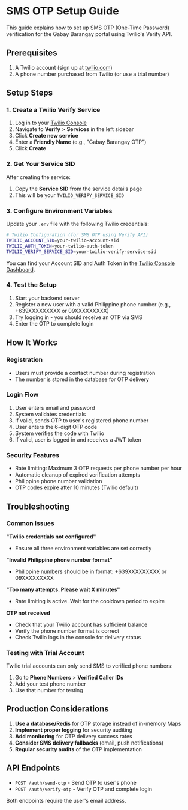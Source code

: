 # SMS OTP Setup Guide

This guide explains how to set up SMS OTP (One-Time Password) verification for the Gabay Barangay portal using Twilio's Verify API.

## Prerequisites

1. A Twilio account (sign up at [twilio.com](https://twilio.com))
2. A phone number purchased from Twilio (or use a trial number)

## Setup Steps

### 1. Create a Twilio Verify Service

1. Log in to your [Twilio Console](https://console.twilio.com)
2. Navigate to **Verify** > **Services** in the left sidebar
3. Click **Create new service**
4. Enter a **Friendly Name** (e.g., "Gabay Barangay OTP")
5. Click **Create**

### 2. Get Your Service SID

After creating the service:
1. Copy the **Service SID** from the service details page
2. This will be your `TWILIO_VERIFY_SERVICE_SID`

### 3. Configure Environment Variables

Update your `.env` file with the following Twilio credentials:

```bash
# Twilio Configuration (for SMS OTP using Verify API)
TWILIO_ACCOUNT_SID=your-twilio-account-sid
TWILIO_AUTH_TOKEN=your-twilio-auth-token
TWILIO_VERIFY_SERVICE_SID=your-twilio-verify-service-sid
```

You can find your Account SID and Auth Token in the [Twilio Console Dashboard](https://console.twilio.com).

### 4. Test the Setup

1. Start your backend server
2. Register a new user with a valid Philippine phone number (e.g., +639XXXXXXXXX or 09XXXXXXXXX)
3. Try logging in - you should receive an OTP via SMS
4. Enter the OTP to complete login

## How It Works

### Registration
- Users must provide a contact number during registration
- The number is stored in the database for OTP delivery

### Login Flow
1. User enters email and password
2. System validates credentials
3. If valid, sends OTP to user's registered phone number
4. User enters the 6-digit OTP code
5. System verifies the code with Twilio
6. If valid, user is logged in and receives a JWT token

### Security Features
- Rate limiting: Maximum 3 OTP requests per phone number per hour
- Automatic cleanup of expired verification attempts
- Philippine phone number validation
- OTP codes expire after 10 minutes (Twilio default)

## Troubleshooting

### Common Issues

**"Twilio credentials not configured"**
- Ensure all three environment variables are set correctly

**"Invalid Philippine phone number format"**
- Philippine numbers should be in format: +639XXXXXXXXX or 09XXXXXXXXX

**"Too many attempts. Please wait X minutes"**
- Rate limiting is active. Wait for the cooldown period to expire

**OTP not received**
- Check that your Twilio account has sufficient balance
- Verify the phone number format is correct
- Check Twilio logs in the console for delivery status

### Testing with Trial Account

Twilio trial accounts can only send SMS to verified phone numbers:
1. Go to **Phone Numbers** > **Verified Caller IDs**
2. Add your test phone number
3. Use that number for testing

## Production Considerations

1. **Use a database/Redis** for OTP storage instead of in-memory Maps
2. **Implement proper logging** for security auditing
3. **Add monitoring** for OTP delivery success rates
4. **Consider SMS delivery fallbacks** (email, push notifications)
5. **Regular security audits** of the OTP implementation

## API Endpoints

- `POST /auth/send-otp` - Send OTP to user's phone
- `POST /auth/verify-otp` - Verify OTP and complete login

Both endpoints require the user's email address.
